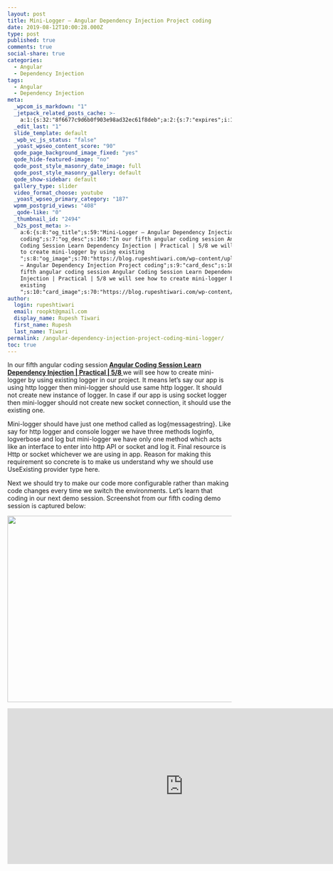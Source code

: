 ```yaml
---
layout: post
title: Mini-Logger – Angular Dependency Injection Project coding
date: 2019-08-12T10:00:28.000Z
type: post
published: true
comments: true
social-share: true
categories:
  - Angular
  - Dependency Injection
tags:
  - Angular
  - Dependency Injection
meta:
  _wpcom_is_markdown: "1"
  _jetpack_related_posts_cache: >-
    a:1:{s:32:"8f6677c9d6b0f903e98ad32ec61f8deb";a:2:{s:7:"expires";i:1609993501;s:7:"payload";a:3:{i:0;a:1:{s:2:"id";i:2502;}i:1;a:1:{s:2:"id";i:2511;}i:2;a:1:{s:2:"id";i:2514;}}}}
  _edit_last: "1"
  slide_template: default
  _wpb_vc_js_status: "false"
  _yoast_wpseo_content_score: "90"
  qode_page_background_image_fixed: "yes"
  qode_hide-featured-image: "no"
  qode_post_style_masonry_date_image: full
  qode_post_style_masonry_gallery: default
  qode_show-sidebar: default
  gallery_type: slider
  video_format_choose: youtube
  _yoast_wpseo_primary_category: "187"
  wpmm_postgrid_views: "408"
  _qode-like: "0"
  _thumbnail_id: "2494"
  _b2s_post_meta: >-
    a:6:{s:8:"og_title";s:59:"Mini-Logger – Angular Dependency Injection Project
    coding";s:7:"og_desc";s:160:"In our fifth angular coding session Angular
    Coding Session Learn Dependency Injection | Practical | 5/8 we will see how
    to create mini-logger by using existing
    ";s:8:"og_image";s:70:"https://blog.rupeshtiwari.com/wp-content/uploads/2019/07/RUPESH-92.png";s:10:"card_title";s:59:"Mini-Logger
    – Angular Dependency Injection Project coding";s:9:"card_desc";s:160:"In our
    fifth angular coding session Angular Coding Session Learn Dependency
    Injection | Practical | 5/8 we will see how to create mini-logger by using
    existing
    ";s:10:"card_image";s:70:"https://blog.rupeshtiwari.com/wp-content/uploads/2019/07/RUPESH-92.png";}
author:
  login: rupeshtiwari
  email: roopkt@gmail.com
  display_name: Rupesh Tiwari
  first_name: Rupesh
  last_name: Tiwari
permalink: /angular-dependency-injection-project-coding-mini-logger/
toc: true
---
```


<p>In our fifth angular coding session <a href="https://www.youtube.com/watch?v=SIAuVR3u3m8&amp;list=PLZed_adPqIJrQ5uFoaQg8P_fDNGjpeSRH&amp;index=32" target="_blank" rel="noopener noreferrer"><strong>Angular Coding Session Learn Dependency Injection | Practical | 5/8 </strong></a>we will see how to create mini-logger by using existing logger in our project. It means let’s say our app is using http logger then mini-logger should use same http logger. It should not create new instance of logger. In case if our app is using socket logger then mini-logger should not create new socket connection, it should use the existing one.</p>
<p>Mini-logger should have just one method called as log{messagestring}. Like say for http logger and console logger we have three methods loginfo, logverbose and log but mini-logger we have only one method which acts like an interface to enter into http API or socket and log it. Final resource is Http or socket whichever we are using in app. Reason for making this requirement so concrete is to make us understand why we should use UseExisting provider type here.</p>
<p>Next we should try to make our code more configurable rather than making code changes every time we switch the environments. Let’s learn that coding in our next demo session. Screenshot from our fifth coding demo session is captured below:</p>
<p><img class="alignnone size-full wp-image-2509" src="{{ site.baseurl }}/assets/2019/08/DI_Coding_5.png" alt="" width="790" height="419" /></p>
<p><iframe src="https://www.youtube.com/embed/SIAuVR3u3m8" width="790" height="350" frameborder="0" allowfullscreen="allowfullscreen"><span data-mce-type="bookmark" style="display: inline-block; width: 0px; overflow: hidden; line-height: 0;" class="mce_SELRES_start">﻿</span></iframe></p>
